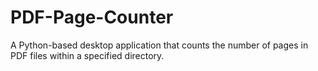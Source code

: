 # PDF-Page-Counter
A Python-based desktop application that counts the number of pages in PDF files within a specified directory.
